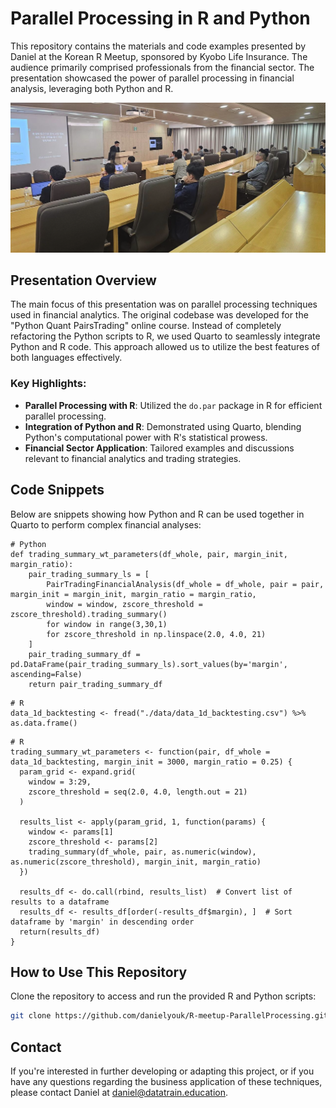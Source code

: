 # Parallel Processing in R and Python

This repository contains the materials and code examples presented by Daniel at the Korean R Meetup, sponsored by Kyobo Life Insurance. The audience primarily comprised professionals from the financial sector. The presentation showcased the power of parallel processing in financial analysis, leveraging both Python and R.

![Presentation](./Quant_Daniel.png)

## Presentation Overview

The main focus of this presentation was on parallel processing techniques used in financial analytics. The original codebase was developed for the "Python Quant PairsTrading" online course. Instead of completely refactoring the Python scripts to R, we used Quarto to seamlessly integrate Python and R code. This approach allowed us to utilize the best features of both languages effectively.

### Key Highlights:

- **Parallel Processing with R**: Utilized the `do.par` package in R for efficient parallel processing.
- **Integration of Python and R**: Demonstrated using Quarto, blending Python's computational power with R's statistical prowess.
- **Financial Sector Application**: Tailored examples and discussions relevant to financial analytics and trading strategies.

## Code Snippets

Below are snippets showing how Python and R can be used together in Quarto to perform complex financial analyses:

```{python}
# Python 
def trading_summary_wt_parameters(df_whole, pair, margin_init, margin_ratio):
    pair_trading_summary_ls = [
        PairTradingFinancialAnalysis(df_whole = df_whole, pair = pair, margin_init = margin_init, margin_ratio = margin_ratio, 
        window = window, zscore_threshold = zscore_threshold).trading_summary()
        for window in range(3,30,1)
        for zscore_threshold in np.linspace(2.0, 4.0, 21)
    ]
    pair_trading_summary_df = pd.DataFrame(pair_trading_summary_ls).sort_values(by='margin', ascending=False)
    return pair_trading_summary_df
```
```{r}
# R
data_1d_backtesting <- fread("./data/data_1d_backtesting.csv") %>% as.data.frame()
```
```{r}
# R
trading_summary_wt_parameters <- function(pair, df_whole = data_1d_backtesting, margin_init = 3000, margin_ratio = 0.25) {
  param_grid <- expand.grid(
    window = 3:29,
    zscore_threshold = seq(2.0, 4.0, length.out = 21)
  )
  
  results_list <- apply(param_grid, 1, function(params) {
    window <- params[1]
    zscore_threshold <- params[2]
    trading_summary(df_whole, pair, as.numeric(window), as.numeric(zscore_threshold), margin_init, margin_ratio)
  })
  
  results_df <- do.call(rbind, results_list)  # Convert list of results to a dataframe
  results_df <- results_df[order(-results_df$margin), ]  # Sort dataframe by 'margin' in descending order
  return(results_df)
}

```

## How to Use This Repository

Clone the repository to access and run the provided R and Python scripts:

```bash
git clone https://github.com/danielyouk/R-meetup-ParallelProcessing.git
```

## Contact
If you're interested in further developing or adapting this project, or if you have any questions regarding the business application of these techniques, please contact Daniel at daniel@datatrain.education.